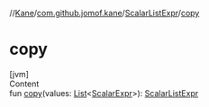 //[Kane](../../index.md)/[com.github.jomof.kane](../index.md)/[ScalarListExpr](index.md)/[copy](copy.md)



# copy  
[jvm]  
Content  
fun [copy](copy.md)(values: [List](https://kotlinlang.org/api/latest/jvm/stdlib/kotlin.collections/-list/index.html)<[ScalarExpr](../-scalar-expr/index.md)>): [ScalarListExpr](index.md)  



